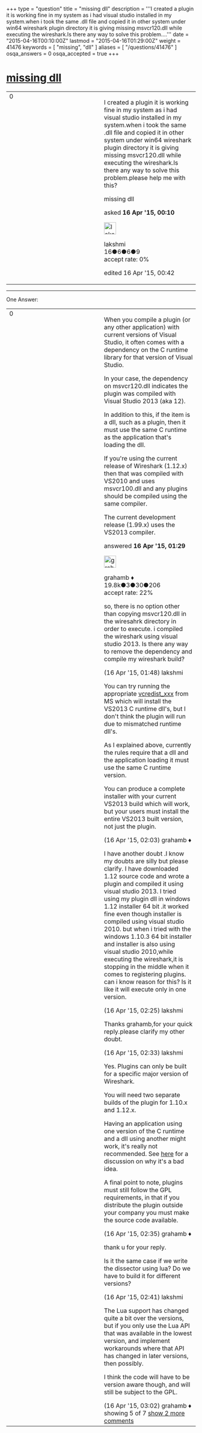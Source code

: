 +++
type = "question"
title = "missing dll"
description = '''I created a plugin it is working fine in my system as i had visual studio installed in my system.when i took the same .dll file and copied it in other system under win64 wireshark plugin directory it is giving missing msvcr120.dll while executing the wireshark.Is there any way to solve this problem....'''
date = "2015-04-16T00:10:00Z"
lastmod = "2015-04-16T01:29:00Z"
weight = 41476
keywords = [ "missing", "dll" ]
aliases = [ "/questions/41476" ]
osqa_answers = 0
osqa_accepted = true
+++

<div class="headNormal">

# [missing dll](/questions/41476/missing-dll)

</div>

<div id="main-body">

<div id="askform">

<table id="question-table" style="width:100%;"><colgroup><col style="width: 50%" /><col style="width: 50%" /></colgroup><tbody><tr class="odd"><td style="width: 30px; vertical-align: top"><div class="vote-buttons"><div id="post-41476-score" class="post-score" title="current number of votes">0</div><div id="favorite-count" class="favorite-count"></div></div></td><td><div id="item-right"><div class="question-body"><p>I created a plugin it is working fine in my system as i had visual studio installed in my system.when i took the same .dll file and copied it in other system under win64 wireshark plugin directory it is giving missing msvcr120.dll while executing the wireshark.Is there any way to solve this problem.please help me with this?</p></div><div id="question-tags" class="tags-container tags">missing dll</div><div id="question-controls" class="post-controls"></div><div class="post-update-info-container"><div class="post-update-info post-update-info-user"><p>asked <strong>16 Apr '15, 00:10</strong></p><img src="https://secure.gravatar.com/avatar/a2e29df6af5eb33f09d1ed5321ea6586?s=32&amp;d=identicon&amp;r=g" class="gravatar" width="32" height="32" alt="lakshmi&#39;s gravatar image" /><p>lakshmi<br />
<span class="score" title="16 reputation points">16</span><span title="6 badges"><span class="badge1">●</span><span class="badgecount">6</span></span><span title="6 badges"><span class="silver">●</span><span class="badgecount">6</span></span><span title="9 badges"><span class="bronze">●</span><span class="badgecount">9</span></span><br />
<span class="accept_rate" title="Rate of the user&#39;s accepted answers">accept rate:</span> <span title="lakshmi has no accepted answers">0%</span></p></div><div class="post-update-info post-update-info-edited"><p>edited 16 Apr '15, 00:42</p></div></div><div id="comments-container-41476" class="comments-container"></div><div id="comment-tools-41476" class="comment-tools"></div><div class="clear"></div><div id="comment-41476-form-container" class="comment-form-container"></div><div class="clear"></div></div></td></tr></tbody></table>

------------------------------------------------------------------------

<div class="tabBar">

<span id="sort-top"></span>

<div class="headQuestions">

One Answer:

</div>

</div>

<span id="41477"></span>

<div id="answer-container-41477" class="answer accepted-answer">

<table style="width:100%;"><colgroup><col style="width: 50%" /><col style="width: 50%" /></colgroup><tbody><tr class="odd"><td style="width: 30px; vertical-align: top"><div class="vote-buttons"><div id="post-41477-score" class="post-score" title="current number of votes">0</div></div></td><td><div class="item-right"><div class="answer-body"><p>When you compile a plugin (or any other application) with current versions of Visual Studio, it often comes with a dependency on the C runtime library for that version of Visual Studio.</p><p>In your case, the dependency on msvcr120.dll indicates the plugin was compiled with Visual Studio 2013 (aka 12).</p><p>In addition to this, if the item is a dll, such as a plugin, then it must use the same C runtime as the application that's loading the dll.</p><p>If you're using the current release of Wireshark (1.12.x) then that was compiled with VS2010 and uses msvcr100.dll and any plugins should be compiled using the same compiler.</p><p>The current development release (1.99.x) uses the VS2013 compiler.</p></div><div class="answer-controls post-controls"></div><div class="post-update-info-container"><div class="post-update-info post-update-info-user"><p>answered <strong>16 Apr '15, 01:29</strong></p><img src="https://secure.gravatar.com/avatar/d2a7e24ca66604c749c7c88c1da8ff78?s=32&amp;d=identicon&amp;r=g" class="gravatar" width="32" height="32" alt="grahamb&#39;s gravatar image" /><p>grahamb ♦<br />
<span class="score" title="19834 reputation points"><span>19.8k</span></span><span title="3 badges"><span class="badge1">●</span><span class="badgecount">3</span></span><span title="30 badges"><span class="silver">●</span><span class="badgecount">30</span></span><span title="206 badges"><span class="bronze">●</span><span class="badgecount">206</span></span><br />
<span class="accept_rate" title="Rate of the user&#39;s accepted answers">accept rate:</span> <span title="grahamb has 274 accepted answers">22%</span></p></div></div><div id="comments-container-41477" class="comments-container"><span id="41478"></span><div id="comment-41478" class="comment"><div id="post-41478-score" class="comment-score"></div><div class="comment-text"><p>so, there is no option other than copying msvcr120.dll in the wiresahrk directory in order to execute. i compiled the wireshark using visual studio 2013. Is there any way to remove the dependency and compile my wireshark build?</p></div><div id="comment-41478-info" class="comment-info"><span class="comment-age">(16 Apr '15, 01:48)</span> lakshmi</div></div><span id="41479"></span><div id="comment-41479" class="comment"><div id="post-41479-score" class="comment-score"></div><div class="comment-text"><p>You can try running the appropriate <a href="https://www.microsoft.com/en-gb/download/details.aspx?id=40784">vcredist_xxx</a> from MS which will install the VS2013 C runtime dll's, but I don't think the plugin will run due to mismatched runtime dll's.</p><p>As I explained above, currently the rules require that a dll and the application loading it must use the same C runtime version.</p><p>You can produce a complete installer with your current VS2013 build which will work, but your users must install the entire VS2013 built version, not just the plugin.</p></div><div id="comment-41479-info" class="comment-info"><span class="comment-age">(16 Apr '15, 02:03)</span> grahamb ♦</div></div><span id="41480"></span><div id="comment-41480" class="comment"><div id="post-41480-score" class="comment-score"></div><div class="comment-text"><p>I have another doubt .I know my doubts are silly but please clarify. I have downloaded 1.12 source code and wrote a plugin and compiled it using visual studio 2013. I tried using my plugin dll in windows 1.12 installer 64 bit .it worked fine even though installer is compiled using visual studio 2010. but when i tried with the windows 1.10.3 64 bit installer and installer is also using visual studio 2010,while executing the wireshark,it is stopping in the middle when it comes to registering plugins. can i know reason for this? Is it like it will execute only in one version.</p></div><div id="comment-41480-info" class="comment-info"><span class="comment-age">(16 Apr '15, 02:25)</span> lakshmi</div></div><span id="41481"></span><div id="comment-41481" class="comment"><div id="post-41481-score" class="comment-score"></div><div class="comment-text"><p>Thanks grahamb,for your quick reply.please clarify my other doubt.</p></div><div id="comment-41481-info" class="comment-info"><span class="comment-age">(16 Apr '15, 02:33)</span> lakshmi</div></div><span id="41482"></span><div id="comment-41482" class="comment"><div id="post-41482-score" class="comment-score"></div><div class="comment-text"><p>Yes. Plugins can only be built for a specific major version of Wireshark.<br />
</p><p>You will need two separate builds of the plugin for 1.10.x and 1.12.x.</p><p>Having an application using one version of the C runtime and a dll using another might work, it's really not recommended. See <a href="http://stackoverflow.com/questions/19944589/how-bad-is-it-to-mix-and-match-vc-runtime-dlls-in-one-process">here</a> for a discussion on why it's a bad idea.</p><p>A final point to note, plugins must still follow the GPL requirements, in that if you distribute the plugin outside your company you must make the source code available.</p></div><div id="comment-41482-info" class="comment-info"><span class="comment-age">(16 Apr '15, 02:35)</span> grahamb ♦</div></div><span id="41483"></span><div id="comment-41483" class="comment not_top_scorer"><div id="post-41483-score" class="comment-score"></div><div class="comment-text"><p>thank u for your reply.</p><p>Is it the same case if we write the dissector using lua? Do we have to build it for different versions?</p></div><div id="comment-41483-info" class="comment-info"><span class="comment-age">(16 Apr '15, 02:41)</span> lakshmi</div></div><span id="41485"></span><div id="comment-41485" class="comment not_top_scorer"><div id="post-41485-score" class="comment-score"></div><div class="comment-text"><p>The Lua support has changed quite a bit over the versions, but if you only use the Lua API that was available in the lowest version, and implement workarounds where that API has changed in later versions, then possibly.</p><p>I think the code will have to be version aware though, and will still be subject to the GPL.</p></div><div id="comment-41485-info" class="comment-info"><span class="comment-age">(16 Apr '15, 03:02)</span> grahamb ♦</div></div></div><div id="comment-tools-41477" class="comment-tools"><span class="comments-showing"> showing 5 of 7 </span> <a href="#" class="show-all-comments-link">show 2 more comments</a></div><div class="clear"></div><div id="comment-41477-form-container" class="comment-form-container"></div><div class="clear"></div></div></td></tr></tbody></table>

</div>

<div class="paginator-container-left">

</div>

</div>

</div>

